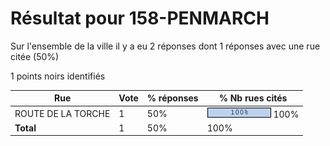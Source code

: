 # Résultat pour 158-PENMARCH

Sur l'ensemble de la ville il y a eu 2 réponses dont 1 réponses avec une rue citée (50%)

1 points noirs identifiés

| Rue | Vote | % réponses | % Nb rues cités|
|-----|------|------------|----------------|
| ROUTE DE LA TORCHE | 1 | 50% | <img src="../../img/bar_100.gif" />&nbsp;100%|
| **Total** | 1 | 50% | 100%|

